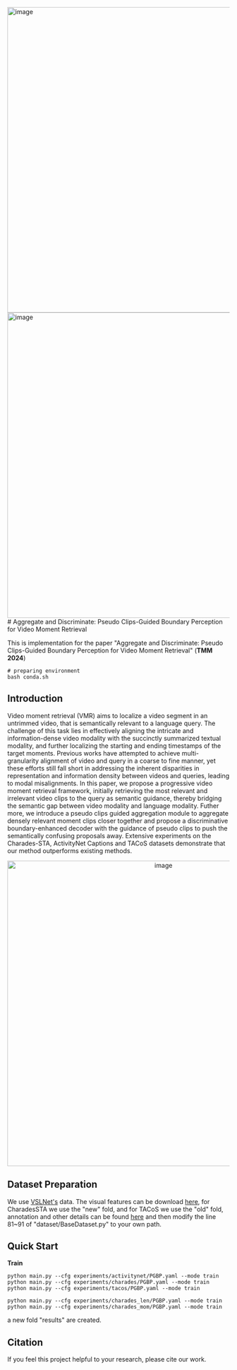 <img width="692" alt="image" src="https://github.com/user-attachments/assets/3e416760-6da7-46eb-8fcc-b639ced2a3e2"><img width="692" alt="image" src="https://github.com/user-attachments/assets/8f08ab5a-5b12-4528-91dd-fdf0f506dc84"># Aggregate and Discriminate: Pseudo Clips-Guided Boundary Perception for Video Moment Retrieval

This is implementation for the paper "Aggregate and Discriminate: Pseudo Clips-Guided Boundary Perception for Video Moment Retrieval" (**TMM 2024**)

```shell
# preparing environment
bash conda.sh
```
## Introduction
Video moment retrieval (VMR) aims to localize a video segment in an untrimmed video, that is semantically relevant to a language query. The challenge of this task lies in effectively aligning the intricate and information-dense video modality with the succinctly summarized textual modality, and further localizing the starting and ending timestamps of the target moments. Previous works have attempted to achieve multi-granularity alignment of video and query in a coarse to fine manner, yet these efforts still fall short in addressing the inherent disparities in representation and information density between videos and queries, leading to modal misalignments. In this paper, we propose a progressive video moment retrieval framework, initially retrieving the most relevant and irrelevant video clips to the query as semantic guidance, thereby bridging the semantic gap between video modality and language modality. Futher more, we introduce a pseudo clips guided aggregation module to aggregate densely relevant moment clips closer together and propose a discriminative boundary-enhanced decoder with the guidance of pseudo clips to push the semantically confusing proposals away. Extensive experiments on the Charades-STA, ActivityNet Captions and TACoS datasets demonstrate that our method outperforms existing methods. 
<div align=center>
<img width="692" alt="image" src="https://github.com/user-attachments/assets/a0055195-2055-40aa-abdb-883c4b87ef95">
</div>

## Dataset Preparation
We use [VSLNet's](https://github.com/IsaacChanghau/VSLNet) data. The visual features can be download [here](https://app.box.com/s/h0sxa5klco6qve5ahnz50ly2nksmuedw), for CharadesSTA we use the "new" fold, and for TACoS we use the "old" fold, annotation and other details can be found [here](https://github.com/IsaacChanghau/VSLNet/tree/master/prepare)
and then modify the line 81~91 of "dataset/BaseDataset.py" to your own path.

## Quick Start
**Train**
```shell script
python main.py --cfg experiments/activitynet/PGBP.yaml --mode train
python main.py --cfg experiments/charades/PGBP.yaml --mode train
python main.py --cfg experiments/tacos/PGBP.yaml --mode train

python main.py --cfg experiments/charades_len/PGBP.yaml --mode train
python main.py --cfg experiments/charades_mom/PGBP.yaml --mode train
```
a new fold "results" are created.

## Citation
If you feel this project helpful to your research, please cite our work.
